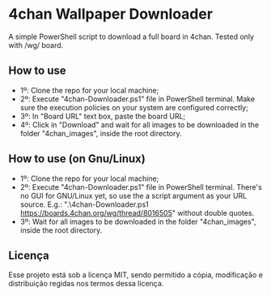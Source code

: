 # 4chan Wallpaper Downloader
A simple PowerShell script to download a full board in 4chan. Tested only with /wg/ board.

## How to use
 - 1º: Clone the repo for your local machine;
 - 2º: Execute "4chan-Downloader.ps1" file in PowerShell terminal. Make sure the execution policies on your system are configured correctly;
 - 3º: In "Board URL" text box, paste the board URL;
 - 4º: Click in "Download" and wait for all images to be downloaded in the folder "4chan_images", inside the root directory.
## How to use (on Gnu/Linux)
 - 1º: Clone the repo for your local machine;
 - 2º: Execute "4chan-Downloader.ps1" file in PowerShell terminal. There's no GUI for GNU/Linux yet, so use the a script argument as your URL source. E.g.: ".\4chan-Downloader.ps1 https://boards.4chan.org/wg/thread/8016505" without double quotes.
 - 3º: Wait for all images to be downloaded in the folder "4chan_images", inside the root directory.
## Licença
Esse projeto está sob a licença MIT, sendo permitido a cópia, modificação e distribuição regidas nos termos dessa licença.
